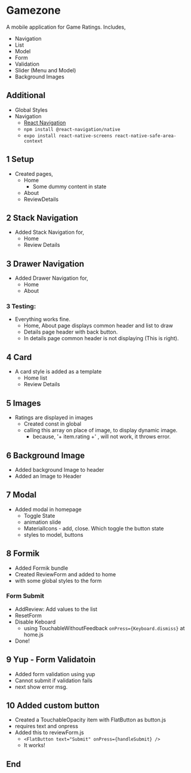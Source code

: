# Gamezone

A mobile application for Game Ratings. Includes,

- Navigation
- List
- Model
- Form
- Validation
- Slider (Menu and Model)
- Background Images

## Additional

- Global Styles
- Navigation
  - [React Navigation](https://reactnavigation.org/)
  - `npm install @react-navigation/native`
  - `expo install react-native-screens react-native-safe-area-context`

## 1 Setup

- Created pages,
  - Home
    - Some dummy content in state
  - About
  - ReviewDetails

## 2 Stack Navigation

- Added Stack Navigation for,
  - Home
  - Review Details

## 3 Drawer Navigation

- Added Drawer Navigation for,
  - Home
  - About

### 3 Testing:

- Everything works fine.
  - Home, About page displays common header and list to draw
  - Details page header with back button.
  - In details page common header is not displaying (This is right).

## 4 Card

- A card style is added as a template
  - Home list
  - Review Details

## 5 Images

- Ratings are displayed in images
  - Created const in global
  - calling this array on place of image, to display dynamic image.
    - because, '+ item.rating +' , will not work, it throws error.

## 6 Background Image

- Added background Image to header
- Added an Image to Header

## 7 Modal

- Added modal in homepage
  - Toggle State
  - animation slide
  - MaterialIcons - add, close. Which toggle the button state
  - styles to model, buttons

## 8 Formik

- Added Formik bundle
- Created ReviewForm and added to home
- with some global styles to the form

### Form Submit

- AddReview: Add values to the list
- ResetForm
- Disable Keboard
  - using TouchableWithoutFeedback `onPress={Keyboard.dismiss}` at home.js
- Done!

## 9 Yup - Form Validatoin

- Added form validation using yup
- Cannot submit if validation fails
- next show error msg.

## 10 Added custom button

- Created a TouchableOpacity item with FlatButton as button.js
- requires text and onpress
- Added this to reviewForm.js
  - `<FlatButton text="Submit" onPress={handleSubmit} />`
  - It works!

## End
